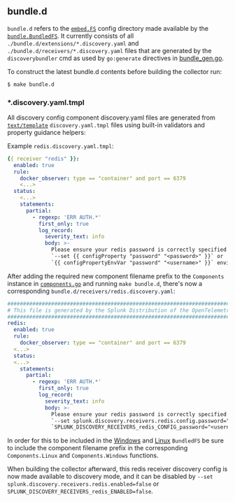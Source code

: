 ## bundle.d

`bundle.d` refers to the [`embed.FS`](https://pkg.go.dev/embed#hdr-File_Systems) config directory made available by the
[`bundle.BundledFS`](./bundle.go). It currently consists of all `./bundle.d/extensions/*.discovery.yaml` and
`./bundle.d/receivers/*.discovery.yaml` files that are generated by the `discoverybundler` cmd as used by `go:generate`
directives in [bundle_gen.go](./bundle_gen.go).

To construct the latest bundle.d contents before building the collector run:

```bash
$ make bundle.d
```

### *.discovery.yaml.tmpl

All discovery config component discovery.yaml files are generated from [`text/template`](https://pkg.go.dev/text/template)
`discovery.yaml.tmpl` files using built-in validators and property guidance helpers:

Example `redis.discovery.yaml.tmpl`:

```yaml
{{ receiver "redis" }}:
  enabled: true
  rule:
    docker_observer: type == "container" and port == 6379
    <...>
  status:
    <...>
    statements:
      partial:
        - regexp: 'ERR AUTH.*'
          first_only: true
          log_record:
            severity_text: info
            body: >-
              Please ensure your redis password is correctly specified with
              `--set {{ configProperty "password" "<password>" }}` or
              `{{ configPropertyEnvVar "password" "<username>" }}` environment variable.
```

After adding the required new component filename prefix to the `Components` instance in [`components.go`](./components.go)
and running `make bundle.d`, there's now a corresponding `bundle.d/receivers/redis.discovery.yaml`:

```yaml
#####################################################################################
# This file is generated by the Splunk Distribution of the OpenTelemetry Collector. #
#####################################################################################
redis:
  enabled: true
  rule:
    docker_observer: type == "container" and port == 6379
  <...>
  status:
  <...>
    statements:
      partial:
        - regexp: 'ERR AUTH.*'
          first_only: true
          log_record:
            severity_text: info
            body: >-
              Please ensure your redis password is correctly specified with
              `--set splunk.discovery.receivers.redis.config.password="<password>"` or
              `SPLUNK_DISCOVERY_RECEIVERS_redis_CONFIG_password="<username>"` environment variable.
```

In order for this to be included in the [Windows](./bundledfs_windows.go) and [Linux](./bundledfs_others.go) `BundledFS`
be sure to include the component filename prefix in the corresponding `Components.Linux` and `Components.Windows`
functions.

When building the collector afterward, this redis receiver discovery config is now made available to discovery mode, and
it can be disabled by `--set splunk.discovery.receivers.redis.enabled=false` or
`SPLUNK_DISCOVERY_RECEIVERS_redis_ENABLED=false`.
